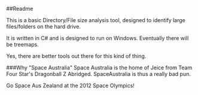 ##Readme

This is a basic Directory/File size analysis tool, designed to identify large files/folders on the hard drive.

It is written in C# and is designed to run on Windows. Eventually there will be treemaps.

Yes, there are better tools out there for this kind of thing.

###Why "Space Australia"
Space Australia is the home of Jeice from Team Four Star's Dragonball Z Abridged. SpaceAustralia is thus a really bad pun.

Go Space Aus Zealand at the 2012 Space Olympics!